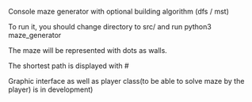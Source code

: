 Console maze generator with optional building algorithm (dfs / mst)

To run it, you should change directory to src/ and run
python3 maze_generator <algorithm : dfs or mst> <height> <width>

The maze will be represented with dots as walls.
 
The shortest path is displayed with #

Graphic interface as well as player class(to be able to solve maze by the player) is in development)
